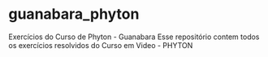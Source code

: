 # guanabara_phyton
Exercícios do Curso de Phyton - Guanabara
Esse repositório contem todos os exercícios resolvidos do Curso em Video - PHYTON

